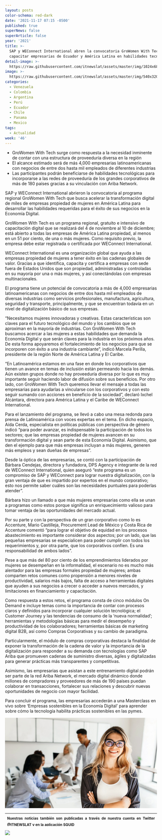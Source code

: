 ```yaml
---
layout: posts
color-schema: red-dark
date: '2021-11-17 07:15 -0500'
published: true
superNews: false
superArticle: false
year: '2021'
title: >-
  SAP y WEConnect International abren la convocatoria GroWomen With Tech para
  capacitar empresarias de Ecuador y América Latina en habilidades tecnológicas
detail-image: >-
  https://raw.githubusercontent.com/itnewslat/assets/master/img/1024x680/Mujer-emprendedora-g.jpg
image: >-
  https://raw.githubusercontent.com/itnewslat/assets/master/img/540x320/Mujer-emprendedora-p.jpg
categories:
  - Venezuela
  - Colombia
  - Argentina
  - Perú
  - Ecuador
  - Chile
  - Panama
  - Mexico
tags:
  - Actualidad
week: '46'
---
```

- GroWomen With Tech surge como respuesta a la necesidad inminente de contar con una estructura de proveeduría diversa en la región
- El alcance estimado será de más 4,000 empresarias latinoamericanas con negocios de entre dos hasta mil empleados de diferentes industrias
- Las participantes podrán beneficiarse de habilidades tecnológicas para incorporarse a las redes de proveeduría de los grandes corporativos de más de 180 países gracias a su vinculación con Ariba Network.

SAP y WEConnect International abrieron la convocatoria al programa regional GroWomen With Tech que busca acelerar la transformación digital de miles de empresas propiedad de mujeres en América Latina para desarrollar las habilidades requeridas para el éxito de sus negocios en la Economía Digital.

GroWomen With Tech es un programa regional, gratuito e intensivo de capacitación digital que se realizará del 4 de noviembre al 10 de diciembre; está abierto a todas las empresas de América Latina propiedad, al menos en un 51 por ciento, de una o más mujeres. Como requisito previo, la empresa debe estar registrada o certificada por WEConnect International.

WEConnect International es una organización global que ayuda a las empresas propiedad de mujeres a tener éxito en las cadenas globales de valor. Gracias a que identifica, capacita y certifica a empresas con sede fuera de Estados Unidos que son propiedad, administradas y controladas en su mayoría por una o más mujeres, y así conectándolas con empresas multinacionales.

El programa tiene un potencial de convocatoria a más de 4,000 empresarias latinoamericanas con negocios de entre dos hasta mil empleados de diversas industrias como servicios profesionales, manufactura, agricultura, seguridad y transporte, principalmente, y que se encuentran todavía en un nivel de digitalización básico de sus empresas.

“Necesitamos mujeres innovadoras y creativas. Estas características son claves para el futuro tecnológico del mundo y los cambios que se aproximan en la mayoría de industrias. Con GroWomen With Tech buscamos acercar a las mujeres a estas habilidades que demanda la Economía Digital y que serán claves para la industria en los próximos años. De esta forma apoyaremos el fortalecimiento de los negocios para que se incorporen con éxito a una industria cambiante”, indicó Marcela Perilla, presidente de la región Norte de América Latina y El Caribe.

“En Latinoamérica estamos en una fase en donde los corporativos que tienen un avance en temas de inclusión están permeando hacia los demás. Aún existen grupos donde no hay proveeduría diversa por lo que es muy importante seguir haciendo labor de difusión sobre sus beneficios. Por otro lado, con GroWomen With Tech queremos llevar el mensaje a todas las empresarias para ayudarlas a vincularse con los corporativos y con esto seguir sumando con acciones en beneficio de la sociedad”, declaró Ixchel Alcántara, directora para América Latina y el Caribe de WEConnect International.

Para el lanzamiento del programa, se llevó a cabo una mesa redonda para prensa de Latinoamérica con voces expertas en el tema. En dicho espacio, Aída Cerda, especialista en políticas públicas con perspectiva de género indicó “para poder avanzar, es indispensable la participación de todos los sectores; que las empresas propiedad de mujeres avancen en su transformación digital y sean parte de esta Economía Digital. Asimismo, que den el ejemplo para que más empresas incluyan a más mujeres, generen más empleos y sean dueñas de empresas”.

Desde la óptica de las empresarias, se contó con la participación de Bárbara Cendejas, directora y fundadora, DPS Agency e integrante de la red de WEConnect International, quien aseguró “este programa es un compromiso de SAP y WEConnect para lograr nuestra digitalización, con la gran ventaja de que es impartido por expertos en el mundo corporativo; esto nos permite saber cuáles son las necesidades puntuales para poderlas atender”.

Bárbara hizo un llamado a que más mujeres empresarias como ella se unan a programas como estos porque significa un enriquecimiento valioso para tomar ventaja de las oportunidades del mercado actual.

Por su parte y con la perspectiva de un gran corporativo como lo es Accenture, Mario Castilleja, Procurement Lead de México y Costa Rica de Accenture comentó “para lograr el objetivo de equidad en los procesos abastecimiento es importante considerar dos aspectos; por un lado, que las pequeñas empresarias se especialicen para poder cumplir con todos los requerimientos y, por otra parte, que los corporativos confíen. Es una responsabilidad de ambos lados”.

Pese a que más del 80 por ciento de los emprendimientos liderados por mujeres se desempeñan en la informalidad, el escenario no es mucho más alentador para las empresas formales propiedad de mujeres; ambas comparten retos comunes como propensión a menores niveles de productividad, salarios más bajos, falta de acceso a herramientas digitales que ayuden a sus negocios a crecer o acceder a nuevos mercados, y limitaciones en financiamiento y capacitación.

Como respuesta a estos retos, el programa consta de cinco módulos On Demand e incluye temas como la importancia de contar con procesos claros y definidos para incorporar cualquier solución tecnológica; el Customer Journey y las tendencias de consumo de la ‘nueva normalidad’; herramientas y metodologías básicas para medir el desempeño y productividad de los colaboradores; herramientas básicas de marketing digital B2B, así como Compras Corporativas y su cambio de paradigma.

Particularmente, el módulo de compras corporativas destaca la finalidad de exponer la transformación de la cadena de valor y la importancia de la digitalización para responder a su demanda con tecnologías como SAP Ariba que promueven cadenas de suministro diversas, ágiles y digitalizadas para generar prácticas más transparentes y competitivas.

Asimismo, las empresarias que asistan a este entrenamiento digital podrán ser parte de la red Ariba Network, el mercado digital dinámico donde millones de compradores y proveedores de más de 190 países puedan colaborar en transacciones, fortalecer sus relaciones y descubrir nuevas oportunidades de negocio con mayor facilidad.

Para concluir el programa, las empresarias accederán a una Masterclass en vivo sobre ‘Empresas sostenibles en la Economía Digital’ para aprender sobre cómo la tecnología habilita prácticas sostenibles en las pymes.

![](https://raw.githubusercontent.com/itnewslat/assets/master/img/540x320/Mujer-emprendedora-p.jpg)

<table style="height: 42px;" width="569">
<tbody>
<tr>
<td style="text-align: justify;"><sub><strong>Nuestras noticias también son publicadas a través de nuestra cuenta en Twitter <a href="https://twitter.com/itnewslat?lang=es">@ITNEWSLAT</a> y en la aplicación <a href="https://squidapp.co/en/">SQUID</a></strong></sub></td>
</tr>
</tbody>
</table>

<img src="https://tracker.metricool.com/c3po.jpg?hash=56f88a41e39ab42c063cc51676587a04"/>